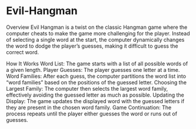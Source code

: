 # Evil-Hangman
Overview
Evil Hangman is a twist on the classic Hangman game where the computer cheats to make the game more challenging for the player. Instead of selecting a single word at the start, the computer dynamically changes the word to dodge the player’s guesses, making it difficult to guess the correct word.

How It Works
Word List: The game starts with a list of all possible words of a given length.
Player Guesses: The player guesses one letter at a time.
Word Families: After each guess, the computer partitions the word list into “word families” based on the positions of the guessed letter.
Choosing the Largest Family: The computer then selects the largest word family, effectively avoiding the guessed letter as much as possible.
Updating the Display: The game updates the displayed word with the guessed letters if they are present in the chosen word family.
Game Continuation: The process repeats until the player either guesses the word or runs out of guesses.

